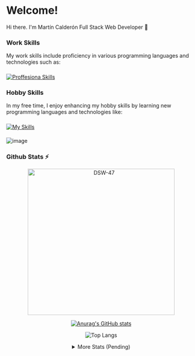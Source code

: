 # Welcome!
Hi there. I'm Martín Calderón Full Stack Web Developer 👋

### Work Skills
My work skills include proficiency in various programming languages and technologies such as:
###
[![Proffesiona Skills](https://skillicons.dev/icons?i=laravel,react,nodejs,vuejs,wordpress,js,php,bootstrap,css,html,mysql,figma,xd,vscode)](https://skillicons.dev)
### Hobby Skills
In my free time, I enjoy enhancing my hobby skills by learning new programming languages and technologies like:
###
[![My Skills](https://skillicons.dev/icons?i=electron,java,cs,cpp,unity)](https://skillicons.dev)
####
![image](https://github.com/DSW-47/DSW-47/assets/71650407/fb8786db-86cd-4477-b566-4eff8a47f68a)


### Github Stats ⚡
<p align=center>
  <!-- stats -->
  <div align=center>
    <a href="https://github.com/DSW-47" title="Go to Source">
      <img align="center" width=390 src="https://github-readme-streak-stats.herokuapp.com/?user=DSW-47&show_icons=true&theme=radical&hide_border=true&pretty=true" alt="DSW-47" />


        
  </a>
  <div aling=center>
  <a href="https://github.com/DSW-47" title="Go to Source">

![Anurag's GitHub stats](https://github-readme-stats.vercel.app/api?username=dsw-47\&bg_color=30,e96443,904e95\&title_color=fff\&text_color=fff&hide_border=true&pretty=true&rank_icon=github)

   
  </a>
  
  </div>
  <div align=center>
    <!-- Languages -->
   
![Top Langs](https://github-readme-stats.vercel.app/api/top-langs/?username=DSW-47\&layout=donut-vertical&show_icons=true&theme=radical&hide_border=true&pretty=true)



  </div>


</p>




<details>
  <summary>More Stats (Pending)</summary>
  <a href="https://github.com/DSW-47" title="Go to Source">
    <img align="center" width=390 src="https://github-readme-stats.vercel.app/api?username=DSW-47&show_icons=true&theme=radical&hide_border=true&pretty=true" alt="=DSW-47" /> 
  </a>
  <a href="https://github.com/DSW-47" title="Go to Source">
    <img align="center" width=390 src="https://github-readme-stats.vercel.app/api?username=dsw-47&rank_icon=percentile" alt="=DSW-47" /> 
  </a>

  ![Top Langs](https://github-readme-stats.vercel.app/api/top-langs/?username=dsw-47\&layout=compact&show_icons=true&theme=radical&hide_border=true&pretty=true)

  
  <!-- Repo -->
<div align=center>
    <a href="https://github.com/DSW-47" title="Go to Source">
      <img align="center" width=390 src="https://github-readme-stats.vercel.app/api/pin/?username=DSW-47&repo=DSW-47&show_owner=true&show_icons=true&theme=radical&hide_border=true&pretty=true" alt="=DSW-47" /> 
    </a>
</div>

<br>

<!-- wakatime big -->
![Harlok's wakatime stats](https://github-readme-stats.vercel.app/api/wakatime?username=dsw47&show_icons=true&theme=radical&hide_border=true&pretty=true)


<!-- visit counts -->

<div align=left>
  <a href="https://github.com/DSW-47">
    <img src="https://visitcount.itsvg.in/api?id=DSW-47&label=Profile%20Views&color=0" />
  </a>
</div>

<!--- wakatime small -->
<a href="https://wakatime.com/@25b1393c-7659-477a-b6de-4da0492e782b"><img src="https://wakatime.com/badge/user/25b1393c-7659-477a-b6de-4da0492e782b.svg" alt="Total time coded since Aug 15 2023" /></a>
</details>



<!--
**DSW-47/DSW-47** is a ✨ _special_ ✨ repository because its `README.md` (this file) appears on your GitHub profile.

Here are some ideas to get you started:

- 🔭 I’m currently working on ...
- 🌱 I’m currently learning ...
- 👯 I’m looking to collaborate on ...
- 🤔 I’m looking for help with ...
- 💬 Ask me about ...
- 📫 How to reach me: ...
- 😄 Pronouns: ...
- ⚡ Fun fact: ...
-->

